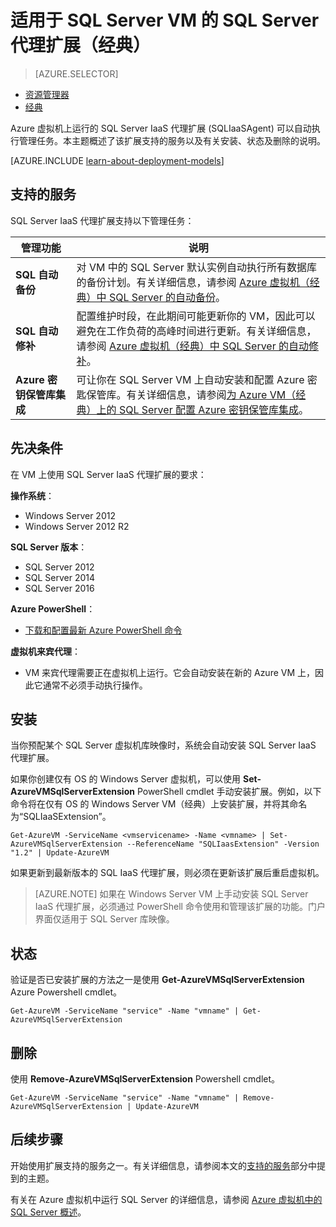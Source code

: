 <properties
	pageTitle="适用于 SQL Server VM 的 SQL Server 代理扩展（经典）| Azure"
	description="本主题介绍如何管理可以自动执行特定 SQL Server 管理任务的 SQL Server 代理扩展。这些任务包括自动备份、自动修补和 Azure 密钥保管库集成。本主题使用经典部署模式。"
	services="virtual-machines-windows"
	documentationCenter=""
	authors="rothja"
	manager="jhubbard"
	editor=""
	tags="azure-service-management"/>

<tags
	ms.service="virtual-machines-windows"
	ms.devlang="na"
	ms.topic="article"
	ms.tgt_pltfrm="vm-windows-sql-server"
	ms.workload="infrastructure-services"
	ms.date="09/26/2016"
	wacn.date="08/15/2016"
	ms.author="jroth"/>

# 适用于 SQL Server VM 的 SQL Server 代理扩展（经典）

> [AZURE.SELECTOR]
- [资源管理器](/documentation/articles/virtual-machines-windows-sql-server-agent-extension/)
- [经典](/documentation/articles/virtual-machines-windows-classic-sql-server-agent-extension/)

Azure 虚拟机上运行的 SQL Server IaaS 代理扩展 (SQLIaaSAgent) 可以自动执行管理任务。本主题概述了该扩展支持的服务以及有关安装、状态及删除的说明。

[AZURE.INCLUDE [learn-about-deployment-models](../../includes/learn-about-deployment-models-classic-include.md)]

## <a name="supported-services"></a> 支持的服务

SQL Server IaaS 代理扩展支持以下管理任务：

| 管理功能 | 说明 |
|---------------------|-------------------------------|
| **SQL 自动备份** | 对 VM 中的 SQL Server 默认实例自动执行所有数据库的备份计划。有关详细信息，请参阅 [Azure 虚拟机（经典）中 SQL Server 的自动备份](/documentation/articles/virtual-machines-windows-classic-sql-automated-backup/)。|
| **SQL 自动修补** | 配置维护时段，在此期间可能更新你的 VM，因此可以避免在工作负荷的高峰时间进行更新。有关详细信息，请参阅 [Azure 虚拟机（经典）中 SQL Server 的自动修补](/documentation/articles/virtual-machines-windows-classic-sql-automated-patching/)。|
| **Azure 密钥保管库集成** | 可让你在 SQL Server VM 上自动安装和配置 Azure 密匙保管库。有关详细信息，请参阅[为 Azure VM（经典）上的 SQL Server 配置 Azure 密钥保管库集成](/documentation/articles/virtual-machines-windows-classic-ps-sql-keyvault/)。|

## 先决条件

在 VM 上使用 SQL Server IaaS 代理扩展的要求：

**操作系统**：

- Windows Server 2012
- Windows Server 2012 R2

**SQL Server 版本**：

- SQL Server 2012
- SQL Server 2014
- SQL Server 2016

**Azure PowerShell**：

- [下载和配置最新 Azure PowerShell 命令](/documentation/articles/powershell-install-configure/)

**虚拟机来宾代理**：

- VM 来宾代理需要正在虚拟机上运行。它会自动安装在新的 Azure VM 上，因此它通常不必须手动执行操作。

## 安装

当你预配某个 SQL Server 虚拟机库映像时，系统会自动安装 SQL Server IaaS 代理扩展。

如果你创建仅有 OS 的 Windows Server 虚拟机，可以使用 **Set-AzureVMSqlServerExtension** PowerShell cmdlet 手动安装扩展。例如，以下命令将在仅有 OS 的 Windows Server VM（经典）上安装扩展，并将其命名为“SQLIaaSExtension”。

	Get-AzureVM -ServiceName <vmservicename> -Name <vmname> | Set-AzureVMSqlServerExtension --ReferenceName "SQLIaasExtension" -Version "1.2" | Update-AzureVM

如果更新到最新版本的 SQL IaaS 代理扩展，则必须在更新该扩展后重启虚拟机。

>[AZURE.NOTE] 如果在 Windows Server VM 上手动安装 SQL Server IaaS 代理扩展，必须通过 PowerShell 命令使用和管理该扩展的功能。门户界面仅适用于 SQL Server 库映像。

## 状态

验证是否已安装扩展的方法之一是使用 **Get-AzureVMSqlServerExtension** Azure Powershell cmdlet。

	Get-AzureVM -ServiceName "service" -Name "vmname" | Get-AzureVMSqlServerExtension

## 删除   

使用 **Remove-AzureVMSqlServerExtension** Powershell cmdlet。

	Get-AzureVM -ServiceName "service" -Name "vmname" | Remove-AzureVMSqlServerExtension | Update-AzureVM

## 后续步骤

开始使用扩展支持的服务之一。有关详细信息，请参阅本文的[支持的服务](#supported-services)部分中提到的主题。

有关在 Azure 虚拟机中运行 SQL Server 的详细信息，请参阅 [Azure 虚拟机中的 SQL Server 概述](/documentation/articles/virtual-machines-windows-sql-server-iaas-overview/)。

<!---HONumber=Mooncake_0808_2016-->